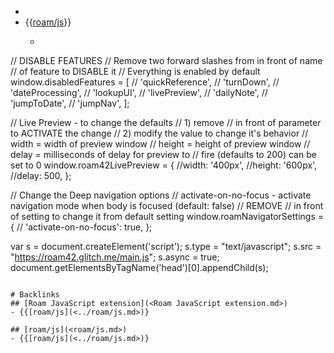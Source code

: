 - 
- {{[roam/js](<../roam/js.md>)}}
    - ```javascript

// DISABLE FEATURES
// Remove two forward slashes from in front of name 
// of feature to DISABLE it
// Everything is enabled by default
window.disabledFeatures = [
  // 'quickReference',
  // 'turnDown',
  // 'dateProcessing',
  // 'lookupUI',
  // 'livePreview',
  // 'dailyNote',
  // 'jumpToDate',
  // 'jumpNav',
];

// Live Preview - to change the defaults 
// 1) remove // in front of parameter to ACTIVATE the change
// 2) modify the value to change it's behavior
// width  = width of preview window
// height = height of preview window
// delay  = milliseconds of delay for preview to 
// 			fire (defaults to 200) can be set to 0
window.roam42LivePreview = {
  //width:	'400px',
  //height: '600px',
  //delay: 500,
};

// Change the Deep navigation options
// activate-on-no-focus - activate navigation mode when body is focused (default: false)
// REMOVE // in front of setting to change it from default setting
window.roamNavigatorSettings = {
 //  'activate-on-no-focus': true, 
};

var s = document.createElement('script');
	s.type = "text/javascript";
    s.src =  "https://roam42.glitch.me/main.js";
  	s.async = true;
document.getElementsByTagName('head')[0].appendChild(s);
```

# Backlinks
## [Roam JavaScript extension](<Roam JavaScript extension.md>)
- {{[roam/js](<../roam/js.md>)}

## [roam/js](<roam/js.md>)
- {{[roam/js](<../roam/js.md>)}

